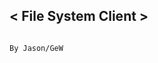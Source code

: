 ## < File System Client >

                                                                    				By Jason/GeW
                                                                    				
                                                    
